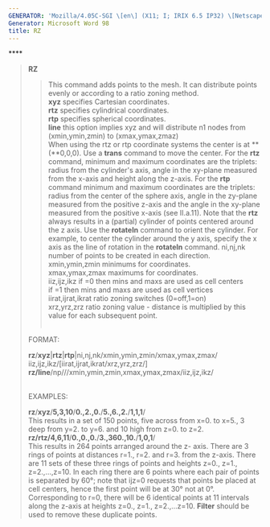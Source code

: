 ```yaml
---
GENERATOR: 'Mozilla/4.05C-SGI \[en\] (X11; I; IRIX 6.5 IP32) \[Netscape\]'
Generator: Microsoft Word 98
title: RZ
---
```


**** 

> **RZ**
>
> > This command adds points to the mesh. It can distribute points
> > evenly or according to a ratio zoning method.\
> > **xyz** specifies Cartesian coordinates.\
> > **rtz** specifies cylindrical coordinates.\
> > **rtp** specifies spherical coordinates.\
> > **line** this option implies xyz and will distribute n1 nodes from
> > (xmin,ymin,zmin) to (xmax,ymax,zmaz)\
> > When using the rtz or rtp coordinate systems the center is at
> > **(**0,0,0). Use a **trans** command to move the center. For the
> > **rtz** command, minimum and maximum coordinates are the triplets:
> > radius from the cylinder's axis, angle in the xy-plane measured from
> > the x-axis and height along the z-axis. For the **rtp** command
> > minimum and maximum coordinates are the triplets: radius from the
> > center of the sphere axis, angle in the zy-plane measured from the
> > positive z-axis and the angle in the xy-plane measured from the
> > positive x-axis (see II.a.11). Note that the **rtz** always results
> > in a (partial) cylinder of points centered around the z axis. Use
> > the **rotateln** command to orient the cylinder. For example, to
> > center the cylinder around the y axis, specify the x axis as the
> > line of rotation in the **rotateln** command.
> > ni,nj,nk number of points to be created in each direction.\
> > xmin,ymin,zmin minimums for coordinates.\
> > xmax,ymax,zmax maximums for coordinates.\
> > iiz,ijz,ikz if =0 then mins and maxs are used as cell centers\
> > if =1 then mins and maxs are used as cell vertices\
> > iirat,ijrat,ikrat ratio zoning switches (0=off,1=on)\
> > xrz,yrz,zrz ratio zoning value - distance is multiplied by this
> > value for each subsequent point.\
> >  
>
> FORMAT:
>
> **rz**/**xyz**|**rtz**|**rtp**|ni,nj,nk/xmin,ymin,zmin/xmax,ymax,zmax/\
> iiz,ijz,ikz/\[iirat,ijrat,ikrat/xrz,yrz,zrz/\]\
> **rz/line**/np///xmin,ymin,zmin,xmax,ymax,zmax/iiz,ijz,ikz/\
>  
>
> EXAMPLES:
>
> **rz**/**xyz**/**5,3,10**/**0.,2.,0.**/**5.,6.,2.**/**1,1,1**/\
> This results in a set of 150 points, five across from x=0. to x=5., 3
> deep from y=2. to y=6. and 10 high from z=0. to z=2.\
> **rz/rtz/4,6,11**/**0.,0.,0.**/**3.,360.,10.**/**1,0,1**/\
> This results in 264 points arranged around the z- axis. There are 3
> rings of points at distances r=1., r=2. and r=3. from the z-axis.
> There are 11 sets of these three rings of points and heights z=0.,
> z=1., z=2.,...,z=10. In each ring there are 6 points where each pair
> of points is separated by 60°; note that ijz=0 requests that points be
> placed at cell centers, hence the first point will be at 30° not at
> 0°. Corresponding to r=0, there will be 6 identical points at 11
> intervals along the z-axis at heights z=0., z=1., z=2.,...z=10.
> **Filter** should be used to remove these duplicate points.
